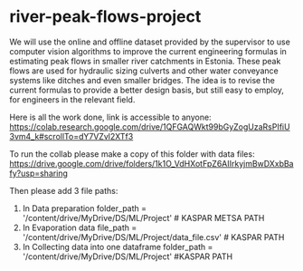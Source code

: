 # river-peak-flows-project

We will use the online and offline dataset provided by the supervisor to use computer vision algorithms to improve the current engineering formulas in estimating peak flows in smaller river catchments in Estonia. These peak flows are used for hydraulic sizing culverts and other water conveyance systems like ditches and even smaller bridges. The idea is to revise the current formulas to provide a better design basis, but still easy to employ, for engineers in the relevant field.

Here is all the work done, link is accessible to anyone: https://colab.research.google.com/drive/1QFGAQWkt99bGyZogUzaRsPIfiU3vm4_k#scrollTo=dY7VZvl2XTf3

To run the collab please make a copy of this folder with data files: https://drive.google.com/drive/folders/1k1O_VdHXotFpZ6AIIrkyjmBwDXxbBafy?usp=sharing

Then please add 3 file paths:

1. In Data preparation folder_path = '/content/drive/MyDrive/DS/ML/Project' # KASPAR METSA PATH
2. In Evaporation data file_path = '/content/drive/MyDrive/DS/ML/Project/data_file.csv' # KASPAR PATH
3. In Collecting data into one dataframe folder_path = '/content/drive/MyDrive/DS/ML/Project' #KASPAR PATH
